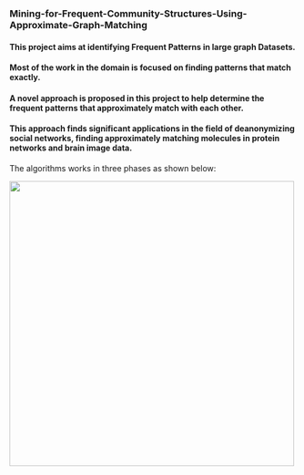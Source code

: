 ### Mining-for-Frequent-Community-Structures-Using-Approximate-Graph-Matching
#### This project aims at identifying Frequent Patterns in large graph Datasets.
#### Most of the work in the domain is focused on finding patterns that match exactly. 
#### A novel approach is proposed in this project to help determine the frequent patterns that approximately match with each other. 
#### This approach finds significant applications in the field of deanonymizing social networks, finding approximately matching molecules in protein networks and brain image data.

The algorithms works in three phases as shown below:


<img src="https://drive.google.com/uc?export=view&id=1sSDOCDaWGq4g7q4Gm1laO7wipAusrOPe" data-canonical-src="https://drive.google.com/uc?export=view&id=1sSDOCDaWGq4g7q4Gm1laO7wipAusrOPe" width="500" height="auto" />
